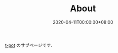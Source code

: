 ﻿---
title: "About"
date: 2020-04-11T00:00:00+08:00
lastmod: 2020-07-18T00:00:00+08:00
menu: "main"
weight: 50

---

 [t-pot](https://t-pot.com/) のサブページです.
